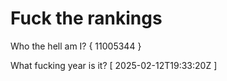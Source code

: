 # Fuck the rankings

Who the hell am I?
{ 11005344 }

What fucking year is it?
[ 2025-02-12T19:33:20Z ]

